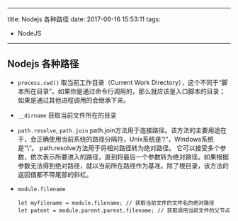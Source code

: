 ----
title: Nodejs 各种路径
date: 2017-06-16 15:53:11
tags:
- NodeJS
----
## Nodejs 各种路径
- `process.cwd()`
  取当前工作目录（Current Work Directory），这个不同于“脚本所在目录”。如果你是通过命令行调用的，那么就应该是入口脚本的目录；如果是通过其他进程调用的会继承下来。

- `__dirname`
  获取当前文件所在的目录

- `path.resolve`, `path.join`
  path.join方法用于连接路径。该方法的主要用途在于，会正确使用当前系统的路径分隔符，Unix系统是”/“，Windows系统是”\“。
  path.resolve方法用于将相对路径转为绝对路径。
  它可以接受多个参数，依次表示所要进入的路径，直到将最后一个参数转为绝对路径。如果根据参数无法得到绝对路径，就以当前所在路径作为基准。除了根目录，该方法的返回值都不带尾部的斜杠。

- `module.filename`
  ```
  let myfilename = module.filename; // 获取当前文件的文件名的绝对路径
  let patent = module.parent.parent.filename; // 获取调用当前文件的父节点
  ```
